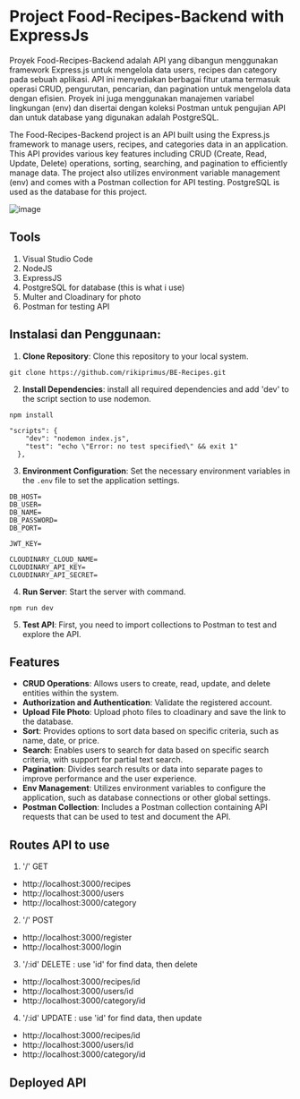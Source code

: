 # Project Food-Recipes-Backend with ExpressJs

Proyek Food-Recipes-Backend adalah API yang dibangun menggunakan framework Express.js untuk mengelola data users, recipes dan category pada sebuah aplikasi. API ini menyediakan berbagai fitur utama termasuk operasi CRUD, pengurutan, pencarian, dan pagination untuk mengelola data dengan efisien. Proyek ini juga menggunakan manajemen variabel lingkungan (env) dan disertai dengan koleksi Postman untuk pengujian API dan untuk database yang digunakan adalah PostgreSQL.

The Food-Recipes-Backend project is an API built using the Express.js framework to manage users, recipes, and categories data in an application. This API provides various key features including CRUD (Create, Read, Update, Delete) operations, sorting, searching, and pagination to efficiently manage data. The project also utilizes environment variable management (env) and comes with a Postman collection for API testing. PostgreSQL is used as the database for this project.

![image](https://github.com/rikiprimus/BE-Recipes/assets/34765525/16ea1112-e4ad-459f-9b58-05a82a35df6c)


## Tools
1. Visual Studio Code
2. NodeJS
3. ExpressJS
4. PostgreSQL for database (this is what i use)
5. Multer and Cloadinary for photo
6. Postman for testing API

## Instalasi dan Penggunaan:
1. **Clone Repository**: Clone this repository to your local system.
```
git clone https://github.com/rikiprimus/BE-Recipes.git
```
2. **Install Dependencies**: install all required dependencies and add 'dev' to the script section to use nodemon.
```
npm install
```
```
"scripts": {
    "dev": "nodemon index.js",
    "test": "echo \"Error: no test specified\" && exit 1"
  },
```
3. **Environment Configuration**: Set the necessary environment variables in the `.env` file to set the application settings.
```
DB_HOST=
DB_USER=
DB_NAME=
DB_PASSWORD=
DB_PORT=

JWT_KEY=

CLOUDINARY_CLOUD_NAME=
CLOUDINARY_API_KEY=
CLOUDINARY_API_SECRET=
```
4. **Run Server**: Start the server with command.
```
npm run dev
```
5. **Test API**: First, you need to import collections to Postman to test and explore the API.

## Features
- **CRUD Operations**: Allows users to create, read, update, and delete entities within the system.
- **Authorization and Authentication**: Validate the registered account.
- **Upload File Photo**: Upload photo files to cloadinary and save the link to the database.
- **Sort**: Provides options to sort data based on specific criteria, such as name, date, or price.
- **Search**: Enables users to search for data based on specific search criteria, with support for partial text search.
- **Pagination**: Divides search results or data into separate pages to improve performance and the user experience.
- **Env Management**: Utilizes environment variables to configure the application, such as database connections or other global settings.
- **Postman Collection**: Includes a Postman collection containing API requests that can be used to test and document the API.

## Routes API to use
1. '/' GET
  - http://localhost:3000/recipes
  - http://localhost:3000/users
  - http://localhost:3000/category

2. '/' POST
  - http://localhost:3000/register
  - http://localhost:3000/login

3. '/:id' DELETE : use 'id' for find data, then delete
  - http://localhost:3000/recipes/id
  - http://localhost:3000/users/id
  - http://localhost:3000/category/id
    
4. '/:id' UPDATE : use 'id' for find data, then update
  - http://localhost:3000/recipes/id
  - http://localhost:3000/users/id
  - http://localhost:3000/category/id

## Deployed API
